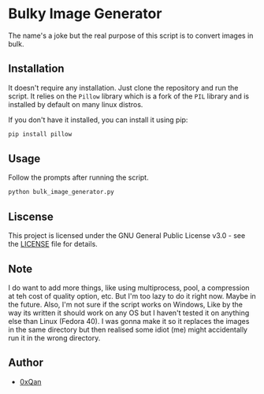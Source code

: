 # Bulky Image Generator

The name's a joke but the real purpose of this script is to convert images in bulk.

## Installation

It doesn't require any installation. Just clone the repository and run the script. It relies on the `Pillow` library which is a fork of the `PIL` library and is installed by default on many linux distros.

If you don't have it installed, you can install it using pip:
```bash
pip install pillow
```
## Usage
Follow the prompts after running the script.
```bash
python bulk_image_generator.py
```
## Liscense
This project is licensed under the GNU General Public License v3.0 - see the [LICENSE](LICENSE) file for details.

## Note
I do want to add more things, like using multiprocess, pool, a compression at teh cost of quality option, etc. But I'm too lazy to do it right now. Maybe in the future.
Also, I'm not sure if the script works on Windows, Like by the way its written it should work on any OS but I haven't tested it on anything else than Linux (Fedora 40).
I was gonna make it so it replaces the images in the same directory but then realised some idiot (me) might accidentally run it in the wrong directory.

## Author
- [0xQan](https://github.com/furqanhun)

